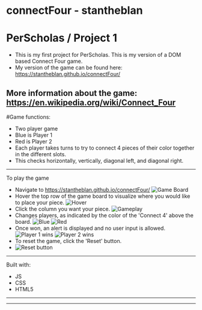 # connectFour - stantheblan
# PerScholas / Project 1
- This is my first project for PerScholas. This is my version of a DOM based Connect Four game. 
- My version of the game can be found here: https://stantheblan.github.io/connectFour/

More information about the game: https://en.wikipedia.org/wiki/Connect_Four
--------------------------------------------------
#Game functions:
- Two player game
- Blue is Player 1
- Red is Player 2
- Each player takes turns to try to connect 4 pieces of their color together in the different slots. 
- This checks horizontally, vertically, diagonal left, and diagonal right.  
--------------------------------------------------
To play the game
- Navigate to https://stantheblan.github.io/connectFour/ 
![Game Board](https://i.gyazo.com/c6e5c57963d8cc50700d2d86db7e9719.png)
- Hover the top row of the game board to visualize where you would like to place your piece.
![Hover](https://i.gyazo.com/c0c824ec862fb75239fb7a3750807055.png)
- Click the column you want your piece.
![Gameplay](https://i.gyazo.com/91203fb645b805c65e99b4e5bf5e6129.png)
- Changes players, as indicated by the color of the 'Connect 4' above the board.
![Blue](https://i.gyazo.com/e3375a734892a24e1e539dea516e00c6.png)
![Red](https://i.gyazo.com/6fffc49565e9548e1f82b631e34c2b45.png)
- Once won, an alert is displayed and no user input is allowed.
![Player 1 wins](https://i.gyazo.com/36901d63f1ea43a87f6da608dc17dc6d.png)
![Player 2 wins](https://i.gyazo.com/489fb01b62c2fdaa37bbff12f1ce2253.png)
- To reset the game, click the 'Reset' button.
- ![Reset button](https://i.gyazo.com/26b2b7f66df148383817060dab25efb3.png)
--------------------------------------------------
Built with:
- JS
- CSS
- HTML5
--------------------------------------------------
--------------------------------------------------

